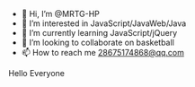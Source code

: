 - 👋 Hi, I’m @MRTG-HP
- 👀 I’m interested in JavaScript/JavaWeb/Java
- 🌱 I’m currently learning JavaScript/jQuery
- 💞️ I’m looking to collaborate on basketball 
- 📫 How to reach me 28675174868@qq.com

<!---
MRTG-HP/MRTG-HP is a ✨ special ✨ repository because its `README.md` (this file) appears on your GitHub profile.
You can click the Preview link to take a look at your changes.
--->
<p> Hello Everyone</P>
